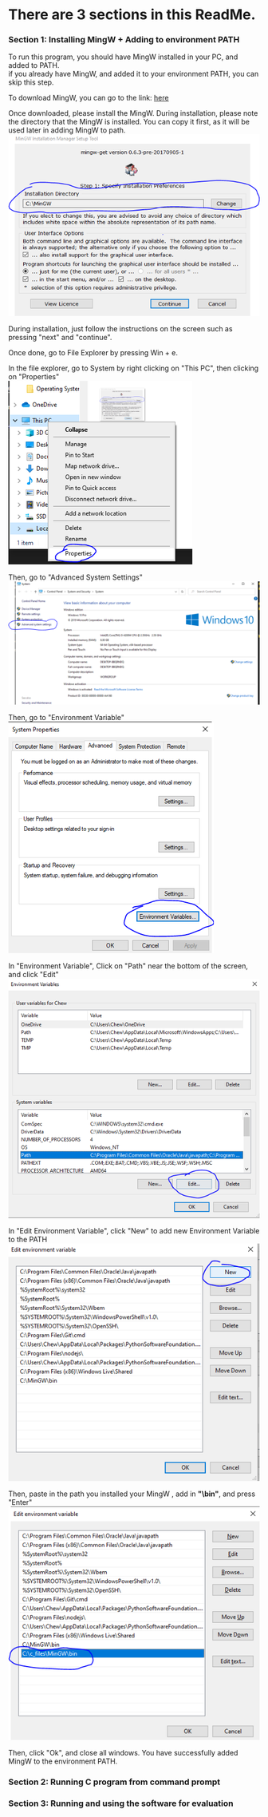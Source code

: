 # There are 3 sections in this ReadMe.

### Section 1: Installing MingW + Adding to environment PATH
To run this program, you should have MingW installed in your PC, and added to PATH. <br/>
if you already have MingW, and added it to your environment PATH, you can skip this step.

To download MingW, you can go to the link: [here](https://osdn.net/projects/mingw/downloads/68260/mingw-get-setup.exe/)


Once downloaded, please install the MingW.
During installation, please note the directory that the MingW is installed. 
You can copy it first, as it will be used later in adding MingW to path.<br/>
![ScreenShot](https://raw.githubusercontent.com/ChewBoonZhan/OS_Assignment/main/mingw_image/install_dir.PNG "Get installation directory")

During installation, just follow the instructions on the screen such as pressing "next" and "continue".<br/>

Once done, go to File Explorer by pressing Win + e.<br/>

In the file explorer, go to System by right clicking on "This PC", then clicking on "Properties"<br/>
![ScreenShot](https://raw.githubusercontent.com/ChewBoonZhan/OS_Assignment/main/mingw_image/system.PNG "Go to System")

Then, go to "Advanced System Settings"<br/>
![ScreenShot](https://raw.githubusercontent.com/ChewBoonZhan/OS_Assignment/main/mingw_image/advanced_settings.PNG "Go to Advanced System Settings")

Then, go to "Environment Variable"<br/>
![ScreenShot](https://raw.githubusercontent.com/ChewBoonZhan/OS_Assignment/main/mingw_image/environment_variable.PNG "Go to Environment Variable")


In "Environment Variable", Click on "Path" near the bottom of the screen, and click "Edit" <br/>
![ScreenShot](https://raw.githubusercontent.com/ChewBoonZhan/OS_Assignment/main/mingw_image/environment_path.PNG "Edit environment PATH")

In "Edit Environment Variable", click "New" to add new Environment Variable to the PATH <br/>
![ScreenShot](https://raw.githubusercontent.com/ChewBoonZhan/OS_Assignment/main/mingw_image/new_environment_path.PNG "Add new environment PATH")

Then, paste in the path you installed your MingW , add in **"\bin"**, and press "Enter" <br/>
![ScreenShot](https://raw.githubusercontent.com/ChewBoonZhan/OS_Assignment/main/mingw_image/add_mingw.PNG "Add MingW to path")

Then, click "Ok", and close all windows. You have successfully added MingW to the environment PATH.

### Section 2: Running C program from command prompt

### Section 3: Running and using the software for evaluation